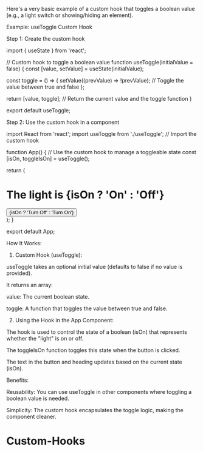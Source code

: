 
Here's a very basic example of a custom hook that toggles a boolean value (e.g., a light switch or showing/hiding an element).

Example: useToggle Custom Hook

Step 1: Create the custom hook

import { useState } from 'react';

// Custom hook to toggle a boolean value
function useToggle(initialValue = false) {
  const [value, setValue] = useState(initialValue);

  const toggle = () => {
    setValue((prevValue) => !prevValue); // Toggle the value between true and false
  };

  return [value, toggle]; // Return the current value and the toggle function
}

export default useToggle;

Step 2: Use the custom hook in a component

import React from 'react';
import useToggle from './useToggle'; // Import the custom hook

function App() {
  // Use the custom hook to manage a toggleable state
  const [isOn, toggleIsOn] = useToggle();

  return (
    <div>
      <h1>The light is {isOn ? 'On' : 'Off'}</h1>
      <button onClick={toggleIsOn}>
        {isOn ? 'Turn Off' : 'Turn On'}
      </button>
    </div>
  );
}

export default App;

How It Works:

1. Custom Hook (useToggle):

useToggle takes an optional initial value (defaults to false if no value is provided).

It returns an array:

value: The current boolean state.

toggle: A function that toggles the value between true and false.




2. Using the Hook in the App Component:

The hook is used to control the state of a boolean (isOn) that represents whether the "light" is on or off.

The toggleIsOn function toggles this state when the button is clicked.

The text in the button and heading updates based on the current state (isOn).




Benefits:

Reusability: You can use useToggle in other components where toggling a boolean value is needed.

Simplicity: The custom hook encapsulates the toggle logic, making the component cleaner.


# Custom-Hooks
